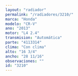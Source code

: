 ```yaml
---
layout: "radiador"
permalink: "/radiadores/3210/"
marca: "Honda"
modelo: "CR-V"
ano: "2013"
motor: "L4 2.4"
transmision: "Automática"
parte: "4113314"
clima: "Con clima"
alto: "16 3/4"
ancho: "28 11/16"
observaciones: ""
id: "3210"
---
```


